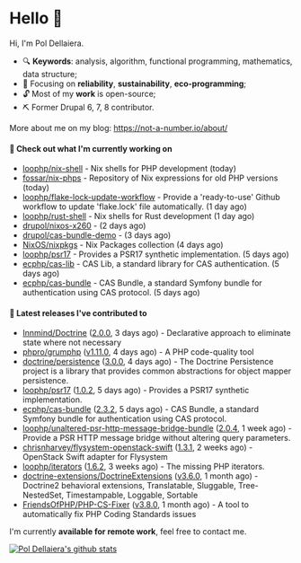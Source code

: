 # Hello 👋

Hi, I'm Pol Dellaiera.

- 🔍 **Keywords**: analysis, algorithm, functional programming, mathematics, data structure;
- 🎯 Focusing on **reliability**, **sustainability**, **eco-programming**;
- 🔓 Most of my **work** is open-source;
- ⛏️ Former Drupal 6, 7, 8 contributor.

More about me on my blog: https://not-a-number.io/about/

#### 👷 Check out what I'm currently working on

- [loophp/nix-shell](https://github.com/loophp/nix-shell) - Nix shells for PHP development (today)
- [fossar/nix-phps](https://github.com/fossar/nix-phps) - Repository of Nix expressions for old PHP versions (today)
- [loophp/flake-lock-update-workflow](https://github.com/loophp/flake-lock-update-workflow) - Provide a &#39;ready-to-use&#39; Github workflow to update &#39;flake.lock&#39; file automatically. (1 day ago)
- [loophp/rust-shell](https://github.com/loophp/rust-shell) - Nix shells for Rust development (1 day ago)
- [drupol/nixos-x260](https://github.com/drupol/nixos-x260) -  (2 days ago)
- [drupol/cas-bundle-demo](https://github.com/drupol/cas-bundle-demo) -  (3 days ago)
- [NixOS/nixpkgs](https://github.com/NixOS/nixpkgs) - Nix Packages collection (4 days ago)
- [loophp/psr17](https://github.com/loophp/psr17) - Provides a PSR17 synthetic implementation. (5 days ago)
- [ecphp/cas-lib](https://github.com/ecphp/cas-lib) - CAS Lib, a standard library for CAS authentication. (5 days ago)
- [ecphp/cas-bundle](https://github.com/ecphp/cas-bundle) - CAS Bundle, a standard Symfony bundle for authentication using CAS protocol. (5 days ago)

#### 🔭 Latest releases I've contributed to

- [Innmind/Doctrine](https://github.com/Innmind/Doctrine) ([2.0.0](https://github.com/Innmind/Doctrine/releases/tag/2.0.0), 3 days ago) - Declarative approach to eliminate state where not necessary
- [phpro/grumphp](https://github.com/phpro/grumphp) ([v1.11.0](https://github.com/phpro/grumphp/releases/tag/v1.11.0), 4 days ago) - A PHP code-quality tool
- [doctrine/persistence](https://github.com/doctrine/persistence) ([3.0.0](https://github.com/doctrine/persistence/releases/tag/3.0.0), 4 days ago) - The Doctrine Persistence project is a library that provides common abstractions for object mapper persistence.
- [loophp/psr17](https://github.com/loophp/psr17) ([1.0.2](https://github.com/loophp/psr17/releases/tag/1.0.2), 5 days ago) - Provides a PSR17 synthetic implementation.
- [ecphp/cas-bundle](https://github.com/ecphp/cas-bundle) ([2.3.2](https://github.com/ecphp/cas-bundle/releases/tag/2.3.2), 5 days ago) - CAS Bundle, a standard Symfony bundle for authentication using CAS protocol.
- [loophp/unaltered-psr-http-message-bridge-bundle](https://github.com/loophp/unaltered-psr-http-message-bridge-bundle) ([2.0.4](https://github.com/loophp/unaltered-psr-http-message-bridge-bundle/releases/tag/2.0.4), 1 week ago) - Provide a PSR HTTP message bridge without altering query parameters.
- [chrisnharvey/flysystem-openstack-swift](https://github.com/chrisnharvey/flysystem-openstack-swift) ([1.3.1](https://github.com/chrisnharvey/flysystem-openstack-swift/releases/tag/1.3.1), 2 weeks ago) - OpenStack Swift adapter for Flysystem
- [loophp/iterators](https://github.com/loophp/iterators) ([1.6.2](https://github.com/loophp/iterators/releases/tag/1.6.2), 3 weeks ago) - The missing PHP iterators.
- [doctrine-extensions/DoctrineExtensions](https://github.com/doctrine-extensions/DoctrineExtensions) ([v3.6.0](https://github.com/doctrine-extensions/DoctrineExtensions/releases/tag/v3.6.0), 1 month ago) - Doctrine2 behavioral extensions, Translatable, Sluggable, Tree-NestedSet, Timestampable, Loggable, Sortable
- [FriendsOfPHP/PHP-CS-Fixer](https://github.com/FriendsOfPHP/PHP-CS-Fixer) ([v3.8.0](https://github.com/FriendsOfPHP/PHP-CS-Fixer/releases/tag/v3.8.0), 1 month ago) - A tool to automatically fix PHP Coding Standards issues

I'm currently **available for remote work**, feel free to contact me.

[![Pol Dellaiera's github stats](https://github-readme-stats.vercel.app/api?username=drupol&count_private=true&show_icons=true)](https://github.com/drupol)
